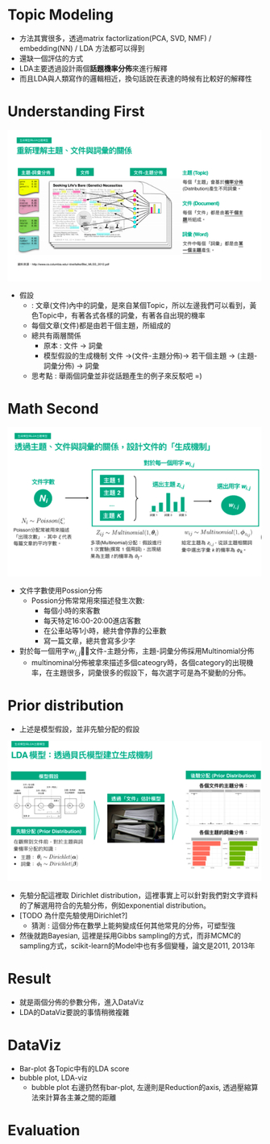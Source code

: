 # Topic Modeling

* 方法其實很多，透過matrix factorlization(PCA, SVD, NMF) / embedding(NN) / LDA 方法都可以得到
* 還缺一個評估的方式
* LDA主要透過設計兩個**話題機率分佈**來進行解釋
* 而且LDA與人類寫作的邏輯相近，換句話說在表達的時候有比較好的解釋性

# Understanding First

<img src = './images/LDA_1.png'></img>

* 假設 
  + : 文章(文件)內中的詞彙，是來自某個Topic，所以左邊我們可以看到，黃色Topic中，有著各式各樣的詞彙，有著各自出現的機率
  + 每個文章(文件)都是由若干個主題，所組成的
  + 總共有兩層關係 
    - 原本 : 文件 -> 詞彙
    - 模型假設的生成機制 文件 ->(文件-主題分佈)-> 若干個主題 -> (主題-詞彙分佈) -> 詞彙
  + 思考點 : 舉兩個詞彙並非從話題產生的例子來反駁吧 =)

# Math Second

<img src = './images/LDA_2.png'></img>

* 文件字數使用Possion分佈
  + Possion分佈常常用來描述發生次數:
    - 每個小時的來客數
    - 每天特定16:00-20:00進店客數
    - 在公車站等1小時，總共會停靠的公車數
    - 寫一篇文章，總共會寫多少字
* 對於每一個用字$w_{i, j}$，文件-主題分佈，主題-詞彙分佈採用Multinomial分佈
  + multinominal分佈被拿來描述多個cateogry時，各個category的出現機率，在主題很多，詞彙很多的假設下，每次選字可是為不變動的分佈。

# Prior distribution

* 上述是模型假設，並非先驗分配的假設

<img src = './images/LDA_3.png'></img>

* 先驗分配這裡取 Dirichlet distribution，這裡事實上可以針對我們對文字資料的了解選用符合的先驗分佈，例如exponential distribution。
* [TODO 為什麼先驗使用Dirichlet?]
  + 猜測 : 這個分佈在數學上能夠變成任何其他常見的分佈，可塑型強
* 然後就跑Bayesian, 這裡是採用Gibbs sampling的方式，而非MCMC的sampling方式，scikit-learn的Model中也有多個變種，論文是2011, 2013年

# Result

* 就是兩個分佈的參數分佈，進入DataViz
* LDA的DataViz要說的事情稍微複雜

# DataViz

* Bar-plot 各Topic中有的LDA score
* bubble plot, LDA-viz
  + bubble plot 右邊扔然有bar-plot, 左邊則是Reduction的axis, 透過壓縮算法來計算各主兼之間的距離

# Evaluation
